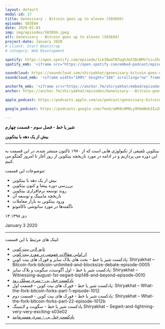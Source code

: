 ```yaml
---
layout: default
modal-id: 17
title: Genesisary - Bitcoin goes up to eleven (S03E04)
episode: S03E04
date: 2020-01-03
img: img/episodes/S03E04.jpeg
alt: Genesisary - Bitcoin goes up to eleven (S03E04)
project-date: January 2020
# client: Start Bootstrap
# category: Web Development

spotify: https://open.spotify.com/episode/1ik30w4fN7wgh3m33BsBMV?si=35oXQhAWTiKH97lBuz46Ag
spotify_emb: '<iframe src="https://open.spotify.com/embed-podcast/episode/1ik30w4fN7wgh3m33BsBMV" width="100%" height="232" frameborder="0" allowtransparency="true" allow="encrypted-media"></iframe>'

soundcloud: https://soundcloud.com/shiryakhat/genesisary-bitcoin-goes-up-to-eleven-s03e04
soundcloud_emb: '<iframe width="100%" height="166" scrolling="no" frameborder="no" allow="autoplay" src="https://w.soundcloud.com/player/?url=https%3A//api.soundcloud.com/tracks/737938387&color=%23ff5500&auto_play=false&hide_related=true&show_comments=true&show_user=true&show_reposts=false&show_teaser=true"></iframe><div style="font-size: 10px; color: #cccccc;line-break: anywhere;word-break: normal;overflow: hidden;white-space: nowrap;text-overflow: ellipsis; font-family: Interstate,Lucida Grande,Lucida Sans Unicode,Lucida Sans,Garuda,Verdana,Tahoma,sans-serif;font-weight: 100;"><a href="https://soundcloud.com/shiryakhat" title="Shir | Khat" target="_blank" style="color: #cccccc; text-decoration: none;">Shir | Khat</a> · <a href="https://soundcloud.com/shiryakhat/genesisary-bitcoin-goes-up-to-eleven-s03e04" title="Genesisary - Bitcoin goes up to eleven (S03E04)" target="_blank" style="color: #cccccc; text-decoration: none;">Genesisary - Bitcoin goes up to eleven (S03E04)</a></div>'

anchorfm_emb: '<iframe src="https://anchor.fm/shiryakhat/embed/episodes/Genesisary---Bitcoin-goes-up-to-eleven-S03E04-e9vg7b" width="100%" frameborder="0" scrolling="no"></iframe>'
anchor: https://anchor.fm/shiryakhat/episodes/Genesisary---Bitcoin-goes-up-to-eleven-S03E04-e9vg7b

apple_podcast: https://podcasts.apple.com/us/podcast/genesisary-bitcoin-goes-up-to-eleven-s03e04/id1221206951?i=1000461501598

google_podcast: https://podcasts.google.com/feed/aHR0cHM6Ly9hbmNob3IuZm0vcy8xMWFhODUzYy9wb2RjYXN0L3Jzcw/episode/MGE0NTNmYWEtOTRjOS00NzJjLTg3ZWYtYzA2MjhhOTYwMTI1?ved=0CAsQzsICahcKEwiw46XZ-NXpAhUAAAAAHQAAAAAQAQ

---
```


**شیر یا خط -  فصل سوم - قسمت چهارم**

**بیش از یک دهه با بیتکوین**

------------------------------------------------------------------------------------

بیتکوین تلفیقی از تکنولوژی هایی است که از ۱۹۷۰ تاکنون منتشر شده٫ در این قسمت به این دوره می پردازیم و در ادامه در مورد تاریخچه بیتکوین از روز آغاز تا امروز گفتگو می کنیم.


موضوعات این قسمت:

* بیش از یک دهه با بیتکوین
* برررسی دوره پیشا و کنون بیتکوین
* روند توسعه نرم‌افزاری بیتکوین
* تاریخچه ماینینگ و توسعه آن
* ورود بیتکوین به بازار معاملات
* ناگفته‌ها در مورد ساتوشی ناکاموتو


۱۳ دی ۱۳۹۸

January 3 2020

---------------------------------

لینک های مرتبط با این قسمت:

* [تایم لاین بیت کوین](http://coiniran.com/timeline)
* [از اولین مقالات عمومی در مورد بیت کوین](http://www.newyorker.com/magazine/2011/10…-crypto-currency)
* پادکست شیر یا خط - بحث های بلاک سایز و فورک های بیت کوین: Shiryakhat – Bitcoin-fork-bitcoin-unlimited-and-blocksize-debate-episode-0005
* پادکست شیر یا خط - اول آگوست٫ سگویت و بلاک سایز: Shiryakhat – Witnessing-august-1st-segwit-bip148-and-beyond-episode-0010
* [پادکست چنل بی - سری سیلک رود](http://channelbpodcast.com/archives/3209)
* پادکست شیر یا خط - فورک های بیت کوین - قسمت اول:‌ Shiryakhat – What-the-fork-bitcoin-forks-part-1-episode-1012
* پادکست شیر یا خط - فورک های بیت کوین - قسمت دوم: Shiryakhat – What-the-fork-bitcoin-forks-part-22-episode-1012b
* پادکست شیر یا خط - سگویت و لایتنینگ Shiryakhat – Segwit-and-lightning-very-very-exciting-s03e02
* [پادکست چنل بی - سری مسترمایند](http://channelbpodcast.com/archives/1189)


-----------------------------------------------------------------------
